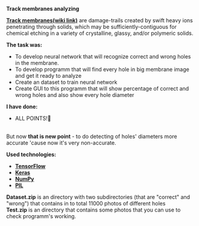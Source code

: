 <b>Track membranes analyzing</b><br>

<b><a href="https://en.wikipedia.org/wiki/Ion_track" target="_blank">Track membranes(wiki link)</a></b> are damage-trails created by swift heavy ions penetrating through solids, which may be sufficiently-contiguous for chemical etching in a variety of crystalline, glassy, and/or polymeric solids.

<b>The task was:</b>
  <ul>
  <li>
    To develop neural network that will recognize correct and wrong holes in the membrane.</li>
  <li>To develop programm that will find every hole in big membrane image and get it ready to analyze</li>
  <li>Create an dataset to train neural network</li>
  <li>Create GUI to this programm that will show percentage of correct and wrong holes and also show every hole diameter</li>
  </ul>
<b>I have done:</b>
<ul><li>ALL POINTS!🥳</li></ul><br>
But now <b>that is new point</b> - to do detecting of holes' diameters more accurate 'cause now it's very non-accurate.<br>

<b>Used technologies:</b>
<ul>
  <li><b><a href="https://www.tensorflow.org/" target="_blank">TensorFlow</a></b></li>
  <li><b><a href="https://keras.io/" target="_blank">Keras</a></b></li>
  <li><b><a href="https://numpy.org/" target="_blank">NumPy</a></b></li>
  <li><b><a href="https://pillow.readthedocs.io/en/stable/" target="_blank">PIL</a></b></li>
</ul>

<b>Dataset.zip</b> is an directory with two subdirectories (that are "correct" and "wrong") that contains in to total 11000 photos of different holes<br>
<b>Test.zip</b> is an directory that contains some photos that you can use to check programm's working.

